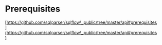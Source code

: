 # Prerequisites

[https://github.com/sqlparser/sqlflow\_public/tree/master/api#prerequisites](https://github.com/sqlparser/sqlflow\_public/tree/master/api#prerequisites)
